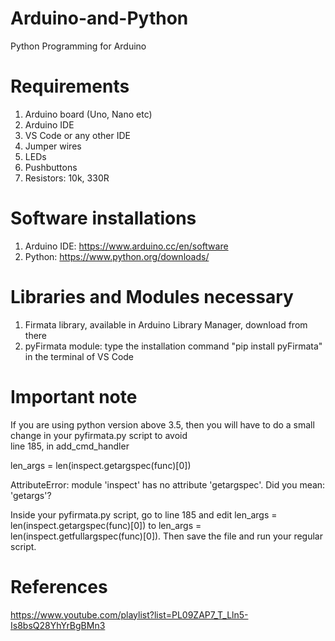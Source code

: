 # Arduino-and-Python
Python Programming for Arduino
# Requirements
1) Arduino board (Uno, Nano etc)
2) Arduino IDE
3) VS Code or any other IDE
4) Jumper wires
5) LEDs
6) Pushbuttons
7) Resistors: 10k, 330R

# Software installations
1) Arduino IDE: https://www.arduino.cc/en/software
2) Python: https://www.python.org/downloads/

# Libraries and Modules necessary
1) Firmata library, available in Arduino Library Manager, download from there
2) pyFirmata module: type the installation command "pip install pyFirmata" in the terminal of VS Code


# Important note
If you are using python version above 3.5, then you will have to do a small change in your pyfirmata.py script to avoid  
line 185, in add_cmd_handler

   len_args = len(inspect.getargspec(func)[0])
                       

                       
AttributeError: module 'inspect' has no attribute 'getargspec'. Did you mean: 'getargs'? 

Inside your pyfirmata.py script, go to line 185 and edit len_args = len(inspect.getargspec(func)[0]) to len_args = len(inspect.getfullargspec(func)[0]). Then save the file and run your regular script.



# References
https://www.youtube.com/playlist?list=PL09ZAP7_T_Lln5-Is8bsQ28YhYrBgBMn3
